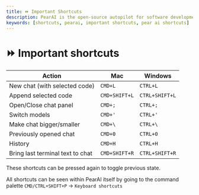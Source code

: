 ```yaml
---
title: ⏩ Important Shortcuts
description: PearAI is the open-source autopilot for software development
keywords: [shortcuts, pearai, important shortcuts, pear ai shortcuts]
---
```


# ⏩ Important shortcuts

| Action                           | Mac      | Windows  |
| -------------------------------- | -------- | -------- |
| New chat (with selected code)    | `CMD+L`  | `CTRL+L` |
| Append selected code             | `CMD+SHIFT+L` | `CTRL+SHIFT+L` |
| Open/Close chat panel            | `CMD+;`  | `CTRL+;` |
| Switch models                    | `CMD+'`  | `CTRL+'` |
| Make chat bigger/smaller         | `CMD+\`  | `CTRL+\` |
| Previously opened chat           | `CMD+0`  | `CTRL+0` |
| History                          | `CMD+H`  | `CTRL+H` |
| Bring last terminal text to chat | `CMD+SHIFT+R` | `CTRL+SHIFT+R` |

These shortcuts can be pressed again to toggle previous state.

All shortcuts can be seen within PearAI itself by going to the command palette `CMD/CTRL+SHIFT+P` → `Keyboard shortcuts`
